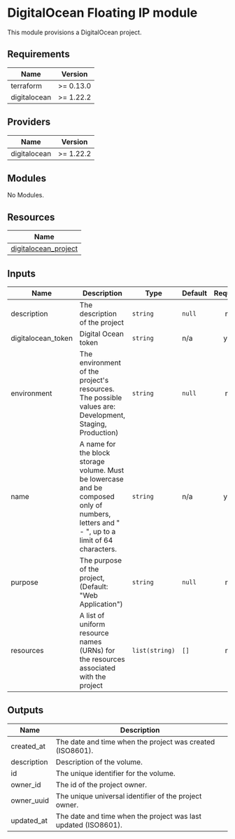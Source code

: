 # DigitalOcean Floating IP module

This module provisions a DigitalOcean project.

<!-- BEGINNING OF PRE-COMMIT-TERRAFORM DOCS HOOK -->
## Requirements

| Name         | Version   |
| ------------ | --------- |
| terraform    | >= 0.13.0 |
| digitalocean | >= 1.22.2 |

## Providers

| Name         | Version   |
| ------------ | --------- |
| digitalocean | >= 1.22.2 |

## Modules

No Modules.

## Resources

| Name                                                                                                                    |
| ----------------------------------------------------------------------------------------------------------------------- |
| [digitalocean_project](https://registry.terraform.io/providers/digitalocean/digitalocean/latest/docs/resources/project) |

## Inputs

| Name                | Description                                                                                                                                | Type           | Default | Required |
| ------------------- | ------------------------------------------------------------------------------------------------------------------------------------------ | -------------- | ------- | :------: |
| description         | The description of the project                                                                                                             | `string`       | `null`  |    no    |
| digitalocean\_token | Digital Ocean token                                                                                                                        | `string`       | n/a     |   yes    |
| environment         | The environment of the project's resources. The possible values are: Development, Staging, Production)                                     | `string`       | `null`  |    no    |
| name                | A name for the block storage volume. Must be lowercase and be composed only of numbers, letters and " - ", up to a limit of 64 characters. | `string`       | n/a     |   yes    |
| purpose             | The purpose of the project, (Default: "Web Application")                                                                                   | `string`       | `null`  |    no    |
| resources           | A list of uniform resource names (URNs) for the resources associated with the project                                                      | `list(string)` | `[]`    |    no    |

## Outputs

| Name        | Description                                                    |
| ----------- | -------------------------------------------------------------- |
| created\_at | The date and time when the project was created (ISO8601).      |
| description | Description of the volume.                                     |
| id          | The unique identifier for the volume.                          |
| owner\_id   | The id of the project owner.                                   |
| owner\_uuid | The unique universal identifier of the project owner.          |
| updated\_at | The date and time when the project was last updated (ISO8601). |

<!-- END OF PRE-COMMIT-TERRAFORM DOCS HOOK -->